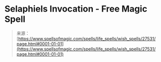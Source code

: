 <!--yml

category: 未分类

date: 2024-06-12 19:16:38

-->

# Selaphiels Invocation - Free Magic Spell

> 来源：[https://www.spellsofmagic.com/spells/life_spells/wish_spells/27531/page.html#0001-01-01](https://www.spellsofmagic.com/spells/life_spells/wish_spells/27531/page.html#0001-01-01)
